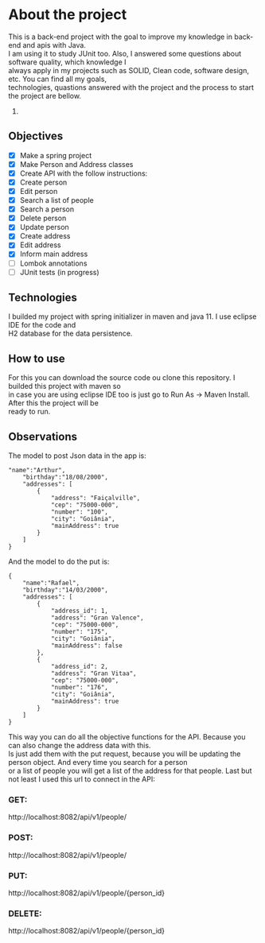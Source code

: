 # About the project
This is a back-end project with the goal to improve my knowledge in back-end and apis with Java.<br>
I am using it to study JUnit too. Also, I answered some questions about software quality, which knowledge I<br>
always apply in my projects such as SOLID, Clean code, software design, etc. You can find all my goals, <br>
technologies, quastions answered with the project and the process to start the project are bellow.<br>

 1. 

## Objectives

 - [x] Make a spring project
 - [x] Make Person and Address classes
 - [x] Create API with the follow instructions:
 - [x] Create person
 - [x] Edit person
 - [x] Search a list of people
 - [x] Search a person
 - [x] Delete person
 - [x] Update person
 - [x] Create address
 - [x] Edit address
 - [x] Inform main address
 - [ ] Lombok annotations
 - [ ] JUnit tests (in progress)

## Technologies

I builded my project with spring initializer in maven and java 11. I use eclipse IDE for the code and<br>
H2 database for the data persistence. 

## How to use

For this you can download the source code ou clone this repository. I builded this project with maven so<br>
in case you are using eclipse IDE too is just go to Run As -> Maven Install. After this the project will be<br>
ready to run.

## Observations

The model to post Json data in the app is:
```
"name":"Arthur",
    "birthday":"18/08/2000",
    "addresses": [
        {
            "address": "Faiçalville",
            "cep": "75000-000",
            "number": "100",
            "city": "Goiânia",
            "mainAddress": true
        }
    ]
}
```
And the model to do the put is:
```
{   
    "name":"Rafael",
    "birthday":"14/03/2000",
    "addresses": [
        {
            "address_id": 1,
            "address": "Gran Valence",
            "cep": "75000-000",
            "number": "175",
            "city": "Goiânia",
            "mainAddress": false
        },
        {
            "address_id": 2,
            "address": "Gran Vitaa",
            "cep": "75000-000",
            "number": "176",
            "city": "Goiânia",
            "mainAddress": true
        }
    ]
}
```

This way you can do all the objective functions for the API. Because you can also change the address data with this.<br>
Is just add them with the put request, because you will be updating the person object. And every time you search for a person<br>
or a list of people you will get a list of the address for that people. Last but not least I used this url to connect in the API: <br>
### GET:
http://localhost:8082/api/v1/people/
### POST:
http://localhost:8082/api/v1/people/
### PUT:
http://localhost:8082/api/v1/people/{person_id}
### DELETE:
http://localhost:8082/api/v1/people/{person_id}

